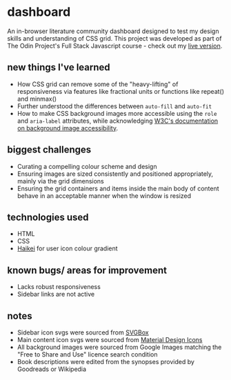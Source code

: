# dashboard

An in-browser literature community dashboard designed to test my design skills and understanding of CSS grid. This project was developed as part of The Odin Project's Full Stack Javascript course - check out my [live version](https://silverwish.github.io/top-dashboard/).

## new things I've learned

- How CSS grid can remove some of the "heavy-lifting" of responsiveness via features like fractional units or functions like repeat() and minmax()
- Further understood the differences between `auto-fill` and `auto-fit`
- How to make CSS background images more accessible using the `role` and `aria-label` attributes, while acknowledging [W3C's documentation on background image accessibility](https://www.w3.org/WAI/GL/2016/WD-WCAG20-TECHS-20160105/F39).

## biggest challenges

- Curating a compelling colour scheme and design
- Ensuring images are sized consistently and positioned appropriately, mainly via the grid dimensions
- Ensuring the grid containers and items inside the main body of content behave in an acceptable manner when the window is resized

## technologies used

- HTML
- CSS
- [Haikei](https://app.haikei.app/) for user icon colour gradient

## known bugs/ areas for improvement

- Lacks robust responsiveness
- Sidebar links are not active

## notes

- Sidebar icon svgs were sourced from [SVGBox](https://svgbox.net/)
- Main content icon svgs were sourced from [Material Design Icons](https://materialdesignicons.com/)
- All background images were sourced from Google Images matching the "Free to Share and Use" licence search condition
- Book descriptions were edited from the synopses provided by Goodreads or Wikipedia